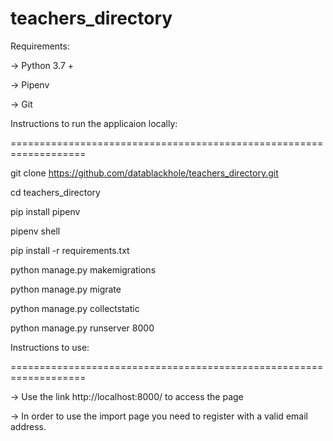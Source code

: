 # teachers_directory

Requirements:

-> Python 3.7 +

-> Pipenv

-> Git


Instructions to run the applicaion locally:

===================================================================

git clone https://github.com/datablackhole/teachers_directory.git

cd teachers_directory

pip install pipenv

pipenv shell

pip install -r requirements.txt

python manage.py makemigrations

python manage.py migrate

python manage.py collectstatic

python manage.py runserver 8000


Instructions to use:

===================================================================

-> Use the link http://localhost:8000/ to access the page

-> In order to use the import page you need to register with a valid email address.
